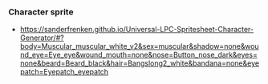 ### Character sprite
- https://sanderfrenken.github.io/Universal-LPC-Spritesheet-Character-Generator/#?body=Muscular_muscular_white_v2&sex=muscular&shadow=none&wound_eye=Eye_eye&wound_mouth=none&nose=Button_nose_dark&eyes=none&beard=Beard_black&hair=Bangslong2_white&bandana=none&eyepatch=Eyepatch_eyepatch